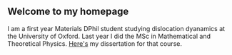 ## Welcome to my homepage

I am a first year Materials DPhil student studying dislocation dyanamics at the University of Oxford.
Last year I did the MSc in Mathematical and Theoretical Physics. [Here's](https://github.com/dhortela/dhortela.github.io/pdfs/thesis_04_10_2019.pdf) my dissertation for that course.